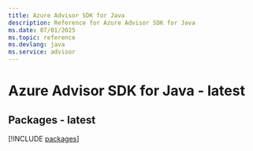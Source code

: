 ```yaml
---
title: Azure Advisor SDK for Java
description: Reference for Azure Advisor SDK for Java
ms.date: 07/01/2025
ms.topic: reference
ms.devlang: java
ms.service: advisor
---
```

# Azure Advisor SDK for Java - latest
## Packages - latest
[!INCLUDE [packages](advisor-index.md)]
